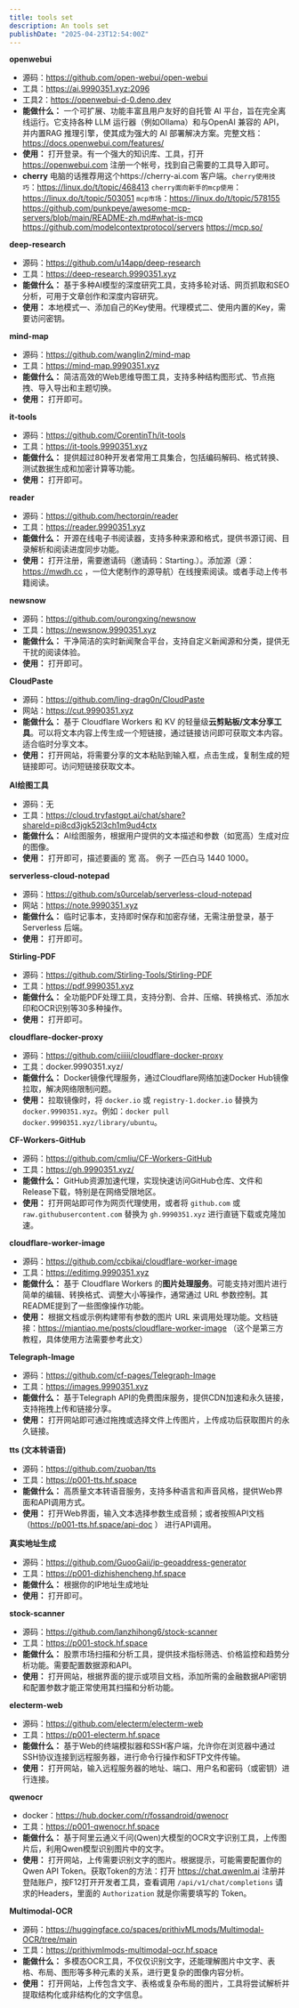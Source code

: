 ```yaml
---
title: tools set
description: An tools set
publishDate: "2025-04-23T12:54:00Z"
---
```


**openwebui**
*   源码：https://github.com/open-webui/open-webui
*   工具：https://ai.9990351.xyz:2096
*   工具2：https://openwebui-d-0.deno.dev
*   **能做什么：** 一个可扩展、功能丰富且用户友好的自托管 AI 平台，旨在完全离线运行。它支持各种 LLM 运行器（例如Ollama）和与OpenAI 兼容的 API，并内置RAG 推理引擎，使其成为强大的 AI 部署解决方案。完整文档：https://docs.openwebui.com/features/
*   **使用：** 打开登录。有一个强大的知识库、工具，打开 https://openwebui.com 注册一个帐号，找到自己需要的工具导入即可。
*   **cherry** 电脑的话推荐用这个https://cherry-ai.com 客户端。`cherry使用技巧`：https://linux.do/t/topic/468413
`cherry面向新手的mcp使用`：https://linux.do/t/topic/503051
`mcp市场`：https://linux.do/t/topic/578155 
https://github.com/punkpeye/awesome-mcp-servers/blob/main/README-zh.md#what-is-mcp
https://github.com/modelcontextprotocol/servers
https://mcp.so/

**deep-research**
*   源码：https://github.com/u14app/deep-research
*   工具：https://deep-research.9990351.xyz
*   **能做什么：** 基于多种AI模型的深度研究工具，支持多轮对话、网页抓取和SEO分析，可用于文章创作和深度内容研究。
*   **使用：** 本地模式一、添加自己的Key使用。代理模式二、使用内置的Key，需要访问密钥。

**mind-map**
*   源码：https://github.com/wanglin2/mind-map
*   工具：https://mind-map.9990351.xyz
*   **能做什么：** 简洁高效的Web思维导图工具，支持多种结构图形式、节点拖拽、导入导出和主题切换。
*   **使用：** 打开即可。

**it-tools**
*   源码：https://github.com/CorentinTh/it-tools
*   工具：https://it-tools.9990351.xyz
*   **能做什么：** 提供超过80种开发者常用工具集合，包括编码解码、格式转换、测试数据生成和加密计算等功能。
*   **使用：** 打开即可。

**reader**
*   源码：https://github.com/hectorqin/reader
*   工具：https://reader.9990351.xyz
*   **能做什么：** 开源在线电子书阅读器，支持多种来源和格式，提供书源订阅、目录解析和阅读进度同步功能。
*   **使用：** 打开注册，需要邀请码（邀请码：Starting.）。添加源（源：https://mwdh.cc ，一位大佬制作的源导航）在线搜索阅读。或者手动上传书籍阅读。

**newsnow**
*   源码：https://github.com/ourongxing/newsnow
*   工具：https://newsnow.9990351.xyz
*   **能做什么：** 干净简洁的实时新闻聚合平台，支持自定义新闻源和分类，提供无干扰的阅读体验。
*   **使用：** 打开即可。

**CloudPaste**
*   源码：https://github.com/ling-drag0n/CloudPaste
*   网站：https://cut.9990351.xyz
*   **能做什么：** 基于 Cloudflare Workers 和 KV 的轻量级**云剪贴板/文本分享工具**。可以将文本内容上传生成一个短链接，通过链接访问即可获取文本内容。适合临时分享文本。
*   **使用：** 打开网站，将需要分享的文本粘贴到输入框，点击生成，复制生成的短链接即可。访问短链接获取文本。

**AI绘图工具**
*   源码：无
*   工具：https://cloud.tryfastgpt.ai/chat/share?shareId=pi8cd3jgk52l3ch1m9ud4ctx
*   **能做什么：** AI绘图服务，根据用户提供的文本描述和参数（如宽高）生成对应的图像。
*   **使用：** 打开即可，描述要画的 宽 高。 例子 一匹白马 1440 1000。

**serverless-cloud-notepad**
*   源码：https://github.com/s0urcelab/serverless-cloud-notepad
*   网站：https://note.9990351.xyz
*   **能做什么：** 临时记事本，支持即时保存和加密存储，无需注册登录，基于 Serverless 后端。
*   **使用：** 打开即可。

**Stirling-PDF**
*   源码：https://github.com/Stirling-Tools/Stirling-PDF
*   工具：https://pdf.9990351.xyz
*   **能做什么：** 全功能PDF处理工具，支持分割、合并、压缩、转换格式、添加水印和OCR识别等30多种操作。
*   **使用：** 打开即可。

**cloudflare-docker-proxy**
*   源码：https://github.com/ciiiii/cloudflare-docker-proxy
*   工具：docker.9990351.xyz/
*   **能做什么：** Docker镜像代理服务，通过Cloudflare网络加速Docker Hub镜像拉取，解决网络限制问题。
*   **使用：** 拉取镜像时，将 `docker.io` 或 `registry-1.docker.io` 替换为 `docker.9990351.xyz`。例如：`docker pull docker.9990351.xyz/library/ubuntu`。

**CF-Workers-GitHub**
*   源码：https://github.com/cmliu/CF-Workers-GitHub
*   工具：https://gh.9990351.xyz/
*   **能做什么：** GitHub资源加速代理，实现快速访问GitHub仓库、文件和Release下载，特别是在网络受限地区。
*   **使用：** 打开网站即可作为网页代理使用，或者将 `github.com` 或 `raw.githubusercontent.com` 替换为 `gh.9990351.xyz` 进行直链下载或克隆加速。

**cloudflare-worker-image**
*   源码：https://github.com/ccbikai/cloudflare-worker-image
*   工具：https://editimg.9990351.xyz
*   **能做什么：** 基于 Cloudflare Workers 的**图片处理服务**。可能支持对图片进行简单的编辑、转换格式、调整大小等操作，通常通过 URL 参数控制。其README提到了一些图像操作功能。
*   **使用：** 根据文档或示例构建带有参数的图片 URL 来调用处理功能。文档链接：https://miantiao.me/posts/cloudflare-worker-image （这个是第三方教程，具体使用方法需要参考此文）

**Telegraph-Image**
*   源码：https://github.com/cf-pages/Telegraph-Image
*   工具：https://images.9990351.xyz
*   **能做什么：** 基于Telegraph API的免费图床服务，提供CDN加速和永久链接，支持拖拽上传和链接分享。
*   **使用：** 打开网站即可通过拖拽或选择文件上传图片，上传成功后获取图片的永久链接。

**tts (文本转语音)**
*   源码：https://github.com/zuoban/tts
*   工具：https://p001-tts.hf.space
*   **能做什么：** 高质量文本转语音服务，支持多种语言和声音风格，提供Web界面和API调用方式。
*   **使用：** 打开Web界面，输入文本选择参数生成音频；或者按照API文档（https://p001-tts.hf.space/api-doc ） 进行API调用。

**真实地址生成**
*   源码：https://github.com/GuooGaii/ip-geoaddress-generator
*   工具：https://p001-dizhishencheng.hf.space
*   **能做什么：** 根据你的IP地址生成地址
*   **使用：** 打开即可。

**stock-scanner**
*   源码：https://github.com/lanzhihong6/stock-scanner
*   工具：https://p001-stock.hf.space
*   **能做什么：** 股票市场扫描和分析工具，提供技术指标筛选、价格监控和趋势分析功能。需要配置数据源和API。
*   **使用：** 打开网站，根据界面的提示或项目文档，添加所需的金融数据API密钥和配置参数才能正常使用其扫描和分析功能。

**electerm-web**
*   源码：https://github.com/electerm/electerm-web
*   工具：https://p001-electerm.hf.space
*   **能做什么：** 基于Web的终端模拟器和SSH客户端，允许你在浏览器中通过SSH协议连接到远程服务器，进行命令行操作和SFTP文件传输。
*   **使用：** 打开网站，输入远程服务器的地址、端口、用户名和密码（或密钥）进行连接。

**qwenocr**
*   docker：https://hub.docker.com/r/fossandroid/qwenocr
*   工具：https://p001-qwenocr.hf.space
*   **能做什么：** 基于阿里云通义千问(Qwen)大模型的OCR文字识别工具，上传图片后，利用Qwen模型识别图片中的文字。
*   **使用：** 打开网站，上传需要识别文字的图片。根据提示，可能需要配置你的Qwen API Token。获取Token的方法：打开 https://chat.qwenlm.ai 注册并登陆账户，按F12打开开发者工具，查看调用 `/api/v1/chat/completions` 请求的Headers，里面的 `Authorization` 就是你需要填写的 Token。

**Multimodal-OCR**
*   源码：https://huggingface.co/spaces/prithivMLmods/Multimodal-OCR/tree/main
*   工具：https://prithivmlmods-multimodal-ocr.hf.space
*   **能做什么：** 多模态OCR工具，不仅仅识别文字，还能理解图片中文字、表格、布局、图形等多种元素的关系，进行更复杂的图像内容分析。
*   **使用：** 打开网站，上传包含文字、表格或复杂布局的图片，工具将尝试解析并提取结构化或非结构化的文字信息。
